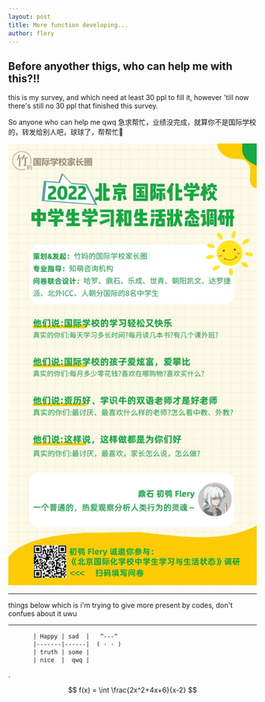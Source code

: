 ```yaml
---
layout: post
title: More function developing...
author: flery
---
```


## Before anyother thigs, who can help me with this?!!

this is my survey, and which need at least 30 ppl to fill it, however 'till now there's still no 30 ppl that finished this survey.

So anyone who can help me qwq
急求帮忙，业绩没完成，就算你不是国际学校的，转发给别人吧，球球了，帮帮忙🥺

![](/assets/img/mysurvey.jpeg)

---

things below which is i'm trying to give more present by codes, don't confues about it uwu

--------------

           | Happy | sad  |   ^---^
           |-------|------|  ( · · )
           | truth | some |    
           | nice  |  qwq |


.

$$ f(x) = \int \frac{2x^2+4x+6}{x-2} $$
